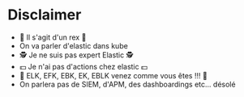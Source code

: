 # Disclaimer

- 🦖 Il s'agit d'un rex 🦖
- On va parler d'elastic dans kube
- 🕵️ Je ne suis pas expert Elastic 🕵️
- 💵 Je n'ai pas d'actions chez elastic 💵
- 🍔 ELK, EFK, EBK, EK, EBLK venez comme vous êtes !!! 🍔
- On parlera pas de SIEM, d'APM, des dashboardings etc... désolé
 <!-- .element: class="list-fragment" -->